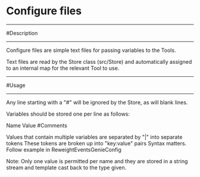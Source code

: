 # Configure files

***********************
#Description
**********************

Configure files are simple text files for passing variables to the Tools.

Text files are read by the Store class (src/Store) and automatically assigned to an internal map for the relevant Tool to use.


************************
#Usage
************************

Any line starting with a "#" will be ignored by the Store, as will blank lines.

Variables should be stored one per line as follows:


Name Value #Comments 

Values that contain multiple variables are separated by "|" into separate tokens
These tokens are broken up into "key:value" pairs
Syntax matters. Follow example in ReweightEventsGenieConfig

Note: Only one value is permitted per name and they are stored in a string stream and template cast back to the type given.


